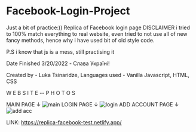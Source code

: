 # Facebook-Login-Project

Just a bit of practice:))
Replica of Facebook login page
DISCLAIMER
i tried to 100% match everything to real website, even tried to not use all of new fancy methods,
hence why i have used bit of old style code.

P.S i know that js is a mess, still practising it

Date Finished 3/20/2022 - Слава Україні!

Created by - Luka Tsinaridze, Languages used - Vanilla Javascript, HTML, CSS

W E B S I T E -- P H O T O S

MAIN PAGE ↓
![main](https://user-images.githubusercontent.com/100978682/164460456-2f5d171c-2fc7-41db-a9a5-faacb0264e8d.jpeg)
LOGIN PAGE ↓
![login](https://user-images.githubusercontent.com/100978682/164460522-27a264f0-ea30-47d1-8dc8-c79da8327fbf.jpeg)
ADD ACCOUNT PAGE ↓
![add acc](https://user-images.githubusercontent.com/100978682/164460574-d104b47a-2b82-4813-ae7e-7ccc6565f4f5.jpg)

LINK: https://replica-facebook-test.netlify.app/
